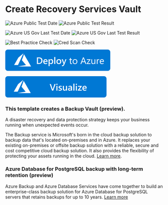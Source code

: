 # Create Recovery Services Vault

![Azure Public Test Date](https://azurequickstartsservice.blob.core.windows.net/badges/101-backup-vault-basic/PublicLastTestDate.svg)
![Azure Public Test Result](https://azurequickstartsservice.blob.core.windows.net/badges/101-backup-vault-basic/PublicDeployment.svg)

![Azure US Gov Last Test Date](https://azurequickstartsservice.blob.core.windows.net/badges/101-backup-vault-basic/FairfaxLastTestDate.svg)
![Azure US Gov Last Test Result](https://azurequickstartsservice.blob.core.windows.net/badges/101-backup-vault-basic/FairfaxDeployment.svg)

![Best Practice Check](https://azurequickstartsservice.blob.core.windows.net/badges/101-backup-vault-basic/BestPracticeResult.svg)
![Cred Scan Check](https://azurequickstartsservice.blob.core.windows.net/badges/101-backup-vault-basic/CredScanResult.svg)

[![Deploy To Azure](https://raw.githubusercontent.com/Azure/azure-quickstart-templates/master/1-CONTRIBUTION-GUIDE/images/deploytoazure.svg?sanitize=true)](https://portal.azure.com/#create/Microsoft.Template/uri/https%3A%2F%2Fraw.githubusercontent.com%2FAzure%2Fazure-quickstart-templates%2Fmaster%2F101-backup-vault-basic%2Fazuredeploy.json)

[![Visualize](https://raw.githubusercontent.com/Azure/azure-quickstart-templates/master/1-CONTRIBUTION-GUIDE/images/visualizebutton.svg?sanitize=true)](http://armviz.io/#/?load=https%3A%2F%2Fraw.githubusercontent.com%2FAzure%2Fazure-quickstart-templates%2Fmaster%2F101-backup-vault-basic%2Fazuredeploy.json)

### This template creates a Backup Vault (preview).

A disaster recovery and data protection strategy keeps your business running when unexpected events occur.

The Backup service is Microsoft's born in the cloud backup solution to backup data that's located on-premises and in Azure. It replaces your existing on-premises or offsite backup solution with a reliable, secure and cost competitive cloud backup solution. It also provides the flexibility of protecting your assets running in the cloud. [Learn more](http://aka.ms/backup-learn-more/).

### Azure Database for PostgreSQL backup with long-term retention (preview)

Azure Backup and Azure Database Services have come together to build an enterprise-class backup solution for Azure Database for PostgreSQL servers that retains backups for up to 10 years. [Learn more](https://docs.microsoft.com/en-us/azure/backup/backup-azure-database-postgresql)

